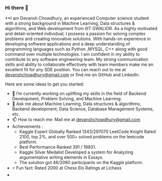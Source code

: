 ### Hi there 👋

**I am Devansh Chowdhury, an experienced Computer science student with a strong background in Machine Learning, Data structures & algorithms, and Web development from IIIT GWALIOR.
As a highly motivated and detail-oriented individual, I possess a passion for solving complex problems and creating innovative solutions. With hands-on experience in developing software applications and a deep understanding of programming languages such as Python ,MYSQL, C++ along with good command over multiple technologies.
I am confident in my ability to contribute to any software engineering team. My strong communication skills and ability to collaborate effectively with team members make me an excellent fit for any SDE position.
You can reach out to me at devanshchowdhury@gmail.com or find me on GitHub and LinkedIn.

Here are some ideas to get you started:

- 🔭 I’m currently working on uplifting my skills in the field of Backend Development, Problem Solving, and Machine Learning.
- 💬 Ask me about Machine Learning, Data structures & algorithms, Backend development, Data Science, Database Management Systems, etc.
- 📫 How to reach me: Mail me at devanshchowdhury@gmail.com
- Achievements : 
    - Kaggle Expert Globally Ranked 1343/297070
LeetCode Knight Rated 2100, top 2%, and over 500+ solved problems on the leetcode platform.
    - Best Performance Ranked 391 / 19931.
    - Kaggle Silver Medalist Developed a system for Analyzing argumentative writing elements in Essays.
    - The solution got 46/2060 participants on the Kaggle platform.
- ⚡ Fun fact:  Rated  2000 at Chess Elo Ratings at Lichess
- 

